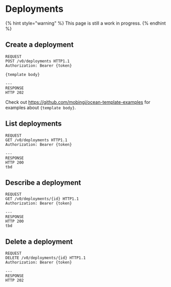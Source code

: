 # Deployments

{% hint style="warning" %}
This page is still a work in progress.
{% endhint %}

## Create a deployment

```http
REQUEST
POST /v0/deployments HTTP1.1
Authorization: Bearer {token}

{template body}

---
RESPONSE
HTTP 202
```

Check out https://github.com/mobingi/ocean-template-examples for examples about `{template body}`.

## List deployments

```http
REQUEST
GET /v0/deployments HTTP1.1
Authorization: Bearer {token}

---
RESPONSE
HTTP 200
tbd
```

## Describe a deployment

```http
REQUEST
GET /v0/deployments/{id} HTTP1.1
Authorization: Bearer {token}

---
RESPONSE
HTTP 200
tbd
```

## Delete a deployment

```text
REQUEST
DELETE /v0/deployments/{id} HTTP1.1
Authorization: Bearer {token}

---
RESPONSE
HTTP 202
```

